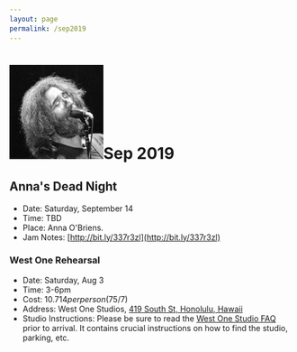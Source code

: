 ```yaml
---
layout: page
permalink: /sep2019
---
```


<h1><img class="ui avatar image" src="/images/jerryavatar.jpg">Sep 2019</h1>

## Anna's Dead Night

  * Date: Saturday, September 14
  * Time: TBD
  * Place: Anna O'Briens.
  * Jam Notes: [http://bit.ly/337r3zl](http://bit.ly/337r3zl)

### West One Rehearsal

  * Date: Saturday, Aug 3
  * Time: 3-6pm
  * Cost: $10.714 per person ($75/7)
  * Address: West One Studios, [419 South St, Honolulu, Hawaii](https://www.google.com/maps/place/419+South+St,+Honolulu,+HI+96813/@21.30011,-157.863606,17z/data=!3m1!4b1!4m5!3m4!1s0x7c006e096a865d27:0xdc961d8d49e3a759!8m2!3d21.30011!4d-157.861412)
  * Studio Instructions: Please be sure to read the [West One Studio FAQ](resources/westonestudios-faq.pdf) prior to arrival. It contains crucial instructions on how to find the studio, parking, etc.
